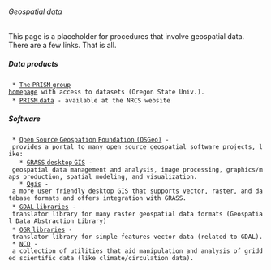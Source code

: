 ###### Geospatial data

This page is a placeholder for procedures that involve geospatial data.
There are a few links. That is all.

##### Data products

` * `[`The` `PRISM` `group`
`homepage`](http://prism.oregonstate.edu/ "wikilink")` with access to datasets (Oregon State Univ.).`\
` * `[`PRISM`
`data`](http://www.wcc.nrcs.usda.gov/climate/prism.html "wikilink")` - available at the NRCS website`

##### Software

` * `[`Open` `Source` `Geospation` `Foundation`
`(OSGeo)`](http://www.osgeo.org/ "wikilink")` - provides a portal to many open source geospatial software projects, like:`\
`   * `[`GRASS` `desktop`
`GIS`](http://grass.osgeo.org/ "wikilink")` - geospatial data management and analysis, image processing, graphics/maps production, spatial modeling, and visualization.`\
`   * `[`Qgis`](http://qgis.osgeo.org/ "wikilink")` - a more user friendly desktop GIS that supports vector, raster, and database formats and offers integration with GRASS.`\
` * `[`GDAL`
`libraries`](http://www.gdal.org/ "wikilink")` - translator library for many raster geospatial data formats (Geospatial Data Abstraction Library)`\
` * `[`OGR`
`libraries`](http://www.gdal.org/ogr/index.html "wikilink")` - translator library for simple features vector data (related to GDAL).`\
` * `[`NCO`](http://nco.sourceforge.net/ "wikilink")` - a collection of utilities that aid manipulation and analysis of gridded scientific data (like climate/circulation data).`

